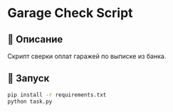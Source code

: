 # Garage Check Script

## 📄 Описание
Скрипт сверки оплат гаражей по выписке из банка.

## 🚀 Запуск

```bash
pip install -r requirements.txt
python task.py
